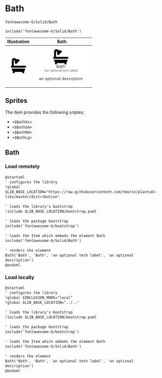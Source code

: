 # Bath


```text
fontawesome-6/Solid/Bath
```

```text
include('fontawesome-6/Solid/Bath')
```



| Illustration | Bath |
| :---: | :---: |
| ![illustration for Illustration](../../fontawesome-6/Solid/Bath.png) | ![illustration for Bath](../../fontawesome-6/Solid/Bath.Local.png) |



## Sprites
The item provides the following sriptes:

- `<$BathXs>`
- `<$BathSm>`
- `<$BathMd>`
- `<$BathLg>`





## Bath

### Load remotely
```plantuml
@startuml
' configures the library
!global $LIB_BASE_LOCATION="https://raw.githubusercontent.com/tmorin/plantuml-libs/master/distribution"

' loads the library's bootstrap
!include $LIB_BASE_LOCATION/bootstrap.puml

' loads the package bootstrap
include('fontawesome-6/bootstrap')

' loads the Item which embeds the element Bath
include('fontawesome-6/Solid/Bath')

' renders the element
Bath('Bath', 'Bath', 'an optional tech label', 'an optional description')
@enduml
```

### Load locally
```plantuml
@startuml
' configures the library
!global $INCLUSION_MODE="local"
!global $LIB_BASE_LOCATION="../.."

' loads the library's bootstrap
!include $LIB_BASE_LOCATION/bootstrap.puml

' loads the package bootstrap
include('fontawesome-6/bootstrap')

' loads the Item which embeds the element Bath
include('fontawesome-6/Solid/Bath')

' renders the element
Bath('Bath', 'Bath', 'an optional tech label', 'an optional description')
@enduml
```

